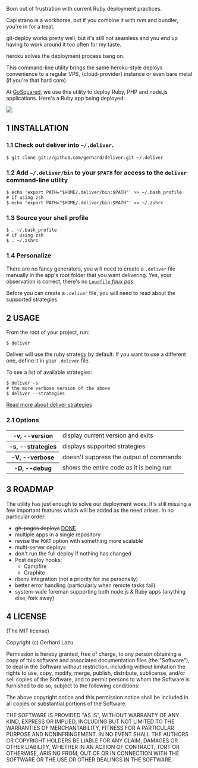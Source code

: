 Born out of frustration with current Ruby deployment practices.

Capistrano is a workhorse, but if you combine it with rvm and bundler, you're
in for a treat.

git-deploy works pretty well, but it's still not seamless and you end up having
to work around it too often for my taste.

heroku solves the deployment process bang on.

This command-line utility brings the same heroku-style deploys convenience to a
regular VPS, {cloud-provider} instance or even bare metal (if you're that hard
core).

At [GoSquared](http://www.gosquared.com/), we use this utility to deploy Ruby, PHP
and node.js applications. Here's a Ruby app being deployed:

<img src="http://c2990942.r42.cf0.rackcdn.com/deliver.png" />


## 1 INSTALLATION

### 1.1 Check out deliver into `~/.deliver`.

    $ git clone git://github.com/gerhard/deliver.git ~/.deliver

### 1.2 Add `~/.deliver/bin` to your `$PATH` for access to the `deliver` command-line utility

    $ echo 'export PATH="$HOME/.deliver/bin:$PATH"' >> ~/.bash_profile
    # if using zsh
    $ echo 'export PATH="$HOME/.deliver/bin:$PATH"' >> ~/.zshrc 

### 1.3 Source your shell profile

    $ . ~/.bash_profile
    # if using zsh
    $ . ~/.zshrc 

### 1.4 Personalize

There are no fancy generators, you will need to create a `.deliver` file
manually in the app's root folder that you want delivering. Yes, your
observation is correct, there's no [`Loudfile` *faux
pas*](http://blog.hasmanythrough.com/2011/12/1/i-heard-you-liked-files).

Before you can create a `.deliver` file, you will need to read about the
supported strategies.



## 2 USAGE

From the root of your project, run:

    $ deliver

Deliver will use the ruby strategy by default. If you want to use a different
one, define it in your `.deliver` file.

To see a list of available strategies:

    $ deliver -s
    # the more verbose version of the above
    $ deliver --strategies

[Read more about deliver strategies](strategies)

### 2.1 Options

<table>
  <tr>
    <th>-v, --version</th>
    <td>display current version and exits</td>
  </tr>
  <tr>
    <th>-s, --strategies</th>
    <td>displays supported strategies</td>
  </tr>
  <tr>
    <th>-V, --verbose</th>
    <td>doesn't suppress the output of commands</td>
  </tr>
  <tr>
    <th>-D, --debug</th>
    <td>shows the entire code as it is being run</td>
  </tr>
</table>



## 3 ROADMAP

The utility has just enough to solve our deployment woes. It's still missing a
few important features which will be added as the need arises. In no particular
order:

* <del>gh-pages deploys</del> [DONE](/gerhard/deliver/commit/1cd43f7)
* multiple apps in a single repository
* revise the `PORT` option with something more scalable
* multi-server deploys
* don't run the full deploy if nothing has changed
* Post deploy hooks:
  * Campfire
  * Graphite
* rbenv integration (not a priority for me personally)
* better error handling (particularly when remote tasks fail)
* system-wide foreman supporting both node.js & Ruby apps (anything else, fork away)



## 4 LICENSE

(The MIT license)

Copyright (c) Gerhard Lazu

Permission is hereby granted, free of charge, to any person obtaining a copy of
this software and associated documentation files (the "Software"), to deal in
the Software without restriction, including without limitation the rights to
use, copy, modify, merge, publish, distribute, sublicense, and/or sell copies
of the Software, and to permit persons to whom the Software is furnished to do
so, subject to the following conditions:

The above copyright notice and this permission notice shall be included in all
copies or substantial portions of the Software.

THE SOFTWARE IS PROVIDED "AS IS", WITHOUT WARRANTY OF ANY KIND, EXPRESS OR
IMPLIED, INCLUDING BUT NOT LIMITED TO THE WARRANTIES OF MERCHANTABILITY,
FITNESS FOR A PARTICULAR PURPOSE AND NONINFRINGEMENT. IN NO EVENT SHALL THE
AUTHORS OR COPYRIGHT HOLDERS BE LIABLE FOR ANY CLAIM, DAMAGES OR OTHER
LIABILITY, WHETHER IN AN ACTION OF CONTRACT, TORT OR OTHERWISE, ARISING FROM,
OUT OF OR IN CONNECTION WITH THE SOFTWARE OR THE USE OR OTHER DEALINGS IN THE
SOFTWARE.
